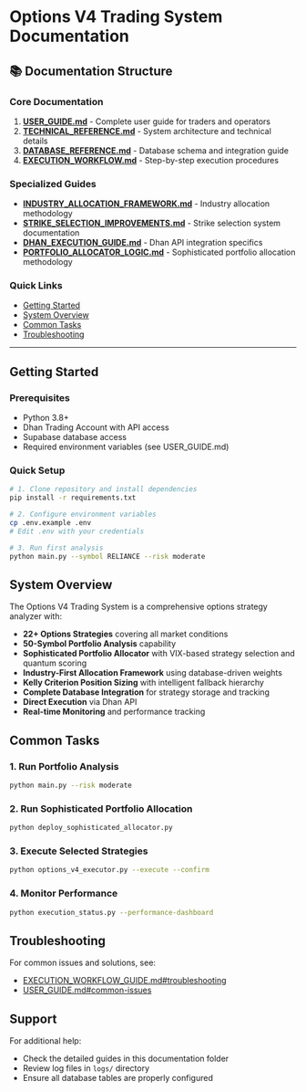 # Options V4 Trading System Documentation

## 📚 Documentation Structure

### Core Documentation
1. **[USER_GUIDE.md](./USER_GUIDE.md)** - Complete user guide for traders and operators
2. **[TECHNICAL_REFERENCE.md](./TECHNICAL_REFERENCE.md)** - System architecture and technical details
3. **[DATABASE_REFERENCE.md](./DATABASE_REFERENCE.md)** - Database schema and integration guide
4. **[EXECUTION_WORKFLOW.md](./EXECUTION_WORKFLOW_GUIDE.md)** - Step-by-step execution procedures

### Specialized Guides
- **[INDUSTRY_ALLOCATION_FRAMEWORK.md](./INDUSTRY_ALLOCATION_FRAMEWORK.md)** - Industry allocation methodology
- **[STRIKE_SELECTION_IMPROVEMENTS.md](./STRIKE_SELECTION_IMPROVEMENTS.md)** - Strike selection system documentation
- **[DHAN_EXECUTION_GUIDE.md](./DHAN_EXECUTION_GUIDE.md)** - Dhan API integration specifics
- **[PORTFOLIO_ALLOCATOR_LOGIC.md](./PORTFOLIO_ALLOCATOR_LOGIC.md)** - Sophisticated portfolio allocation methodology

### Quick Links
- [Getting Started](#getting-started)
- [System Overview](#system-overview)
- [Common Tasks](#common-tasks)
- [Troubleshooting](#troubleshooting)

---

## Getting Started

### Prerequisites
- Python 3.8+
- Dhan Trading Account with API access
- Supabase database access
- Required environment variables (see USER_GUIDE.md)

### Quick Setup
```bash
# 1. Clone repository and install dependencies
pip install -r requirements.txt

# 2. Configure environment variables
cp .env.example .env
# Edit .env with your credentials

# 3. Run first analysis
python main.py --symbol RELIANCE --risk moderate
```

## System Overview

The Options V4 Trading System is a comprehensive options strategy analyzer with:
- **22+ Options Strategies** covering all market conditions
- **50-Symbol Portfolio Analysis** capability
- **Sophisticated Portfolio Allocator** with VIX-based strategy selection and quantum scoring
- **Industry-First Allocation Framework** using database-driven weights
- **Kelly Criterion Position Sizing** with intelligent fallback hierarchy
- **Complete Database Integration** for strategy storage and tracking
- **Direct Execution** via Dhan API
- **Real-time Monitoring** and performance tracking

## Common Tasks

### 1. Run Portfolio Analysis
```bash
python main.py --risk moderate
```

### 2. Run Sophisticated Portfolio Allocation
```bash
python deploy_sophisticated_allocator.py
```

### 3. Execute Selected Strategies
```bash
python options_v4_executor.py --execute --confirm
```

### 4. Monitor Performance
```bash
python execution_status.py --performance-dashboard
```

## Troubleshooting

For common issues and solutions, see:
- [EXECUTION_WORKFLOW_GUIDE.md#troubleshooting](./EXECUTION_WORKFLOW_GUIDE.md#troubleshooting)
- [USER_GUIDE.md#common-issues](./USER_GUIDE.md#common-issues)

## Support

For additional help:
- Check the detailed guides in this documentation folder
- Review log files in `logs/` directory
- Ensure all database tables are properly configured